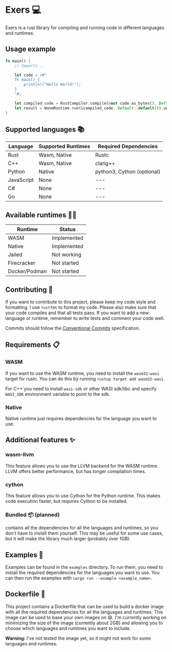 # Exers :computer:

Exers is a rust library for compiling and running code in different languages and runtimes.

## Usage example

```rust
fn main() {
    // Imports...

    let code = r#"
    fn main() {
        println!("Hello World!");
    }
    "#;

    let compiled_code = RustCompiler.compile(&mut code.as_bytes(), Default::default());
    let result = WasmRuntime.run(&compiled_code, Default::default()).unwrap();
}
```

## Supported languages :books:

| Language   | Supported Runtimes | Required Dependencies      |
| ---------- | ------------------ | -------------------------- |
| Rust       | Wasm, Native       | Rustc                      |
| C++        | Wasm, Native       | clang++                    |
| Python     | Native             | python3, Cython (optional) |
| JavaScript | None               | ---                        |
| C#         | None               | ---                        |
| Go         | None               | ---                        |

## Available runtimes :running_man:

| Runtime       | Status      |
| ------------- | ----------- |
| WASM          | Implemented |
| Native        | Implemented |
| Jailed        | Not working |
| Firecracker   | Not started |
| Docker/Podman | Not started |

## Contributing :handshake:

If you want to contribute to this project, please keep my code style and formatting. I use `rustfmt` to format my code. Please also make sure that your code compiles and that all tests pass. If you want to add a new language or runtime, remember to write tests and comment your code well.

Commits should follow the [Conventional Commits](https://www.conventionalcommits.org/en/v1.0.0/) specification.

## Requirements :clipboard:

### WASM

If you want to use the WASM runtime, you need to install the `wasm32-wasi` target for rustc. You can do this by running `rustup target add wasm32-wasi`.

For C++ you need to install `wasi-sdk` or other WASI sdk/libc and specify
`WASI_SDK` environment variable to point to the sdk.

### Native

Native runtime just requires dependencies for the language you want to use.

## Additional features :sparkles:

### wasm-llvm

This feature allows you to use the LLVM backend for the WASM runtime.
LLVM offers better performance, but has longer compilation times.

### cython

This feature allows you to use Cython for the Python runtime.
This makes code execution faster, but requires Cython to be installed.

### Bundled :package: (planned)
contains all the dependencies for all the languages and runtimes, so you don't have to install them yourself. This may be useful for some use cases, but it will make the library much larger (probably over 1GB).

## Examples :page_facing_up:

Examples can be found in the `examples` directory. To run them, you need to install the required dependencies for the languages you want to use. You can then run the examples with `cargo run --example <example_name>`.

## Dockerfile :whale:

This project contains a Dockerfile that can be used to build a docker image with all the required dependencies for all the languages and runtimes. This image can be used to base your own images on :smile:.
I'm currently working on minimizing the size of the image (currently about 2GB) and allowing you to choose which languages and runtimes you want to include.

**Warning:** I've not tested the image yet, so it might not work for some languages and runtimes.
